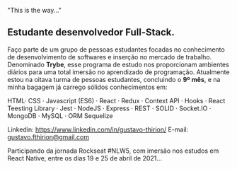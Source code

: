 "This is the way..."

Estudante desenvolvedor Full-Stack.
--------------

Faço parte de um grupo de pessoas estudantes focadas no conhecimento de desenvolvimento de softwares e inserção no mercado de trabalho. Denominado **Trybe**, esse programa de estudo nos proporcionam ambientes diários para uma total imersão no aprendizado de programação. Atualmente estou na oitava turma de pessoas estudantes, concluindo o **9º mês**, e na minha bagagem já carrego sólidos conhecimentos em:

HTML· CSS ·
Javascript (ES6) ·
React · Redux · Context API · Hooks · React Teesting Library ·
Jest ·
NodeJS · Express · REST · SOLID · Socket.IO ·
MongoDB ·
MySQL · ORM Sequelize

Linkedin: https://www.linkedin.com/in/gustavo-thirion/
E-mail: gustavo.fthirion@gmail.com

Participando da jornada Rockseat #NLW5, com imersão nos estudos em React Native, entre os dias 19 e 25 de abril de 2021...
